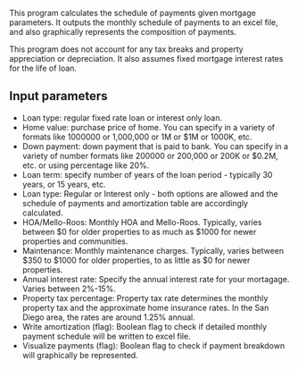 This program calculates the schedule of payments given mortgage parameters.
It outputs the monthly schedule of payments to an excel file, and also
graphically represents the composition of payments. 

This program does not account for any tax breaks and property appreciation or
depreciation. It also assumes fixed mortgage interest rates for the life of
loan. 

Input parameters
----------------
* Loan type: regular fixed rate loan or interest only loan.
* Home value: purchase price of home. You can specify in a variety of formats
  like 1000000 or 1,000,000 or 1M or $1M or 1000K, etc.
* Down payment: down payment that is paid to bank. You can specify in a
  variety of number formats like 200000 or 200,000 or 200K or $0.2M, etc. or
  using percentage like 20%.
* Loan term: specify number of years of the loan period - typically 30 years,
  or 15 years, etc.
* Loan type: Regular or Interest only - both options are allowed and the
  schedule of payments and amortization table are accordingly calculated.
* HOA/Mello-Roos: Monthly HOA and Mello-Roos. Typically, varies between $0 for
  older properties to as much as $1000 for newer properties and communities.
* Maintenance: Monthly maintenance charges. Typically, varies between $350 to
  $1000 for older properties, to as little as $0 for newer properties.
* Annual interest rate: Specify the annual interest rate for your mortagage.
  Varies between 2%-15%. 
* Property tax percentage: Property tax rate determines the monthly property
  tax and the approximate home insurance rates. In the San Diego area, the
  rates are around 1.25% annual. 
* Write amortization (flag): Boolean flag to check if detailed monthly payment
  schedule will be written to excel file.
* Visualize payments (flag): Boolean flag to check if payment breakdown will
  graphically be represented.
